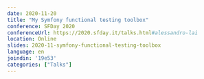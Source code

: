 ```yaml
---
date: 2020-11-20
title: "My Symfony functional testing toolbox"
conference: SFDay 2020
conferenceUrl: https://2020.sfday.it/talks.html#alessandro-lai
location: Online
slides: 2020-11-symfony-functional-testing-toolbox
language: en
joindin: '19e53'
categories: ["Talks"]
---
```

